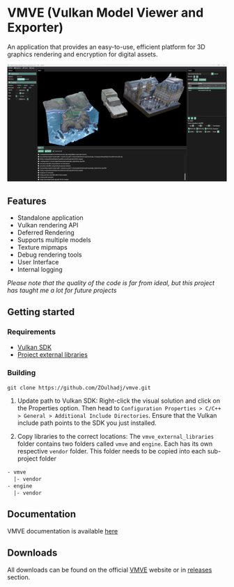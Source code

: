 <!-- ![logo](.git_assets/logo.svg) -->

# VMVE (Vulkan Model Viewer and Exporter)
An application that provides an easy-to-use, efficient platform for 3D graphics
rendering and encryption for digital assets.

![overview_1](.git_assets/1.png)

## Features
* Standalone application
* Vulkan rendering API
* Deferred Rendering
* Supports multiple models
* Texture mipmaps
* Debug rendering tools
* User Interface
* Internal logging

*Please note that the quality of the code is far from ideal, but this project has taught me a lot for future projects*

## Getting started
### Requirements
- [Vulkan SDK](https://www.lunarg.com/vulkan-sdk/)
- [Project external libraries](https://drive.google.com/file/d/1G0FTxthbHfspCL6YNE-fhNhXq9lVBB_k/view?usp=sharing)



### Building
```
git clone https://github.com/ZOulhadj/vmve.git
```

1. Update path to Vulkan SDK: Right-click the visual solution and click on the Properties option. Then head to 
```Configuration Properties > C/C++ > General > Additional Include Directories```. Ensure that the Vulkan include path points to the SDK you just installed.

2. Copy libraries to the correct locations: The ```vmve_external_libraries``` folder contains two folders called ```vmve``` and ```engine```. Each has its own respective
```vendor``` folder. This folder needs to be copied into each sub-project folder
```
- vmve
  |- vendor
- engine
  |- vendor
```


## Documentation
VMVE documentation is available [here](https://vmve-docs.rtfd.io)

## Downloads
All downloads can be found on the official [VMVE](https://zoulhadj.github.io/vmve_website/) website or in [releases](https://github.com/ZOulhadj/vmve/releases) section.
